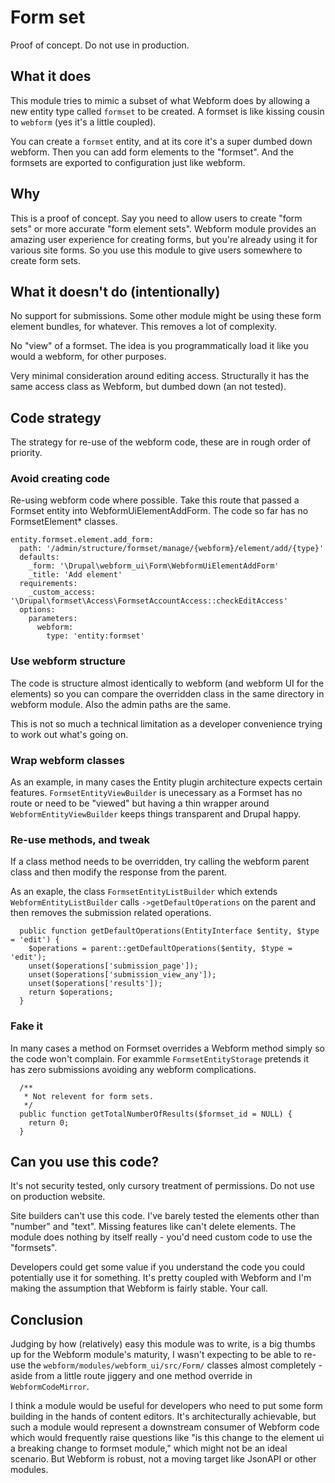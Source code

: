 # Form set

Proof of concept. Do not use in production.

## What it does

This module tries to mimic a subset of what Webform does by allowing a new entity type called
`formset` to be created. A formset is like kissing cousin to `webform` (yes it's a little coupled).

You can create a `formset` entity, and at its core it's a super dumbed down webform. Then you 
can add form elements to the "formset". And the formsets are exported to configuration
just like webform.

## Why

This is a proof of concept. Say you need to allow users to create "form sets"
or more accurate "form element sets". Webform module provides an amazing 
user experience for creating forms, but you're already using it for various
site forms. So you use this module to give users somewhere to create form sets.

## What it doesn't do (intentionally)

No support for submissions. Some other module might be using these form
element bundles, for whatever. This removes a lot of complexity.

No "view" of a formset. The idea is you programmatically load it like you would a
webform, for other purposes.

Very minimal consideration around editing access. Structurally it has the same
access class as Webform, but dumbed down (an not tested).

## Code strategy

The strategy for re-use of the webform code, these are in rough order of priority.

### Avoid creating code

Re-using webform code where possible. Take this route that passed a Formset entity
into WebformUiElementAddForm. The code so far has no FormsetElement* classes.
 
```
entity.formset.element.add_form:
  path: '/admin/structure/formset/manage/{webform}/element/add/{type}'
  defaults:
    _form: '\Drupal\webform_ui\Form\WebformUiElementAddForm'
    _title: 'Add element'
  requirements:
    _custom_access: '\Drupal\formset\Access\FormsetAccountAccess::checkEditAccess'
  options:
    parameters:
      webform:
        type: 'entity:formset'
``` 
 
### Use webform structure

The code is structure almost identically to webform (and webform UI for the elements)
so you can compare the overridden class in the same directory in webform module.
Also the admin paths are the same.

This is not so much a technical limitation as a developer convenience trying to work
out what's going on.

### Wrap webform classes

As an example, in many cases the Entity plugin architecture expects certain features.
`FormsetEntityViewBuilder` is unecessary as a Formset has no route or need to be "viewed"
but having a thin wrapper around `WebformEntityViewBuilder` keeps things transparent
and Drupal happy.

### Re-use methods, and tweak

If a class method needs to be overridden, try calling the webform parent class
and then modify the response from the parent.

As an exaple, the class `FormsetEntityListBuilder` which extends `WebformEntityListBuilder`
calls `->getDefaultOperations` on the parent and then removes the submission related
operations.

```
  public function getDefaultOperations(EntityInterface $entity, $type = 'edit') {
    $operations = parent::getDefaultOperations($entity, $type = 'edit');
    unset($operations['submission_page']);
    unset($operations['submission_view_any']);
    unset($operations['results']);
    return $operations;
  }
```

### Fake it

In many cases a method on Formset overrides a Webform method simply so the code
won't complain. For exammle `FormsetEntityStorage` pretends it has zero submissions
avoiding any webform complications.

```
  /**
   * Not relevent for form sets.
   */
  public function getTotalNumberOfResults($formset_id = NULL) {
    return 0;
  }
```

## Can you use this code?

It's not security tested, only cursory treatment of permissions. Do not use on production website.

Site builders can't use this code. I've barely tested the elements other than "number"
and "text". Missing features like can't delete elements. The module does nothing
by itself really - you'd need custom code to use the "formsets".

Developers could get some value if you understand the code you could potentially
use it for something. It's pretty coupled with Webform and I'm making the assumption
that Webform is fairly stable. Your call.

## Conclusion

Judging by how (relatively) easy this module was to write, is a big thumbs up for
the Webform module's maturity, I wasn't expecting to be able to re-use
the `webform/modules/webform_ui/src/Form/` classes almost completely - aside from a
little route jiggery and one method override in `WebformCodeMirror`.

I think a module would be useful for developers who need to put some form building
in the hands of content editors. It's architecturally achievable, but such a module
would represent a downstream consumer of Webform code which would frequently raise 
questions like "is this change to the element ui a breaking change to formset
module," which might not be an ideal scenario. But Webform is robust, not a moving
target like JsonAPI or other modules.
